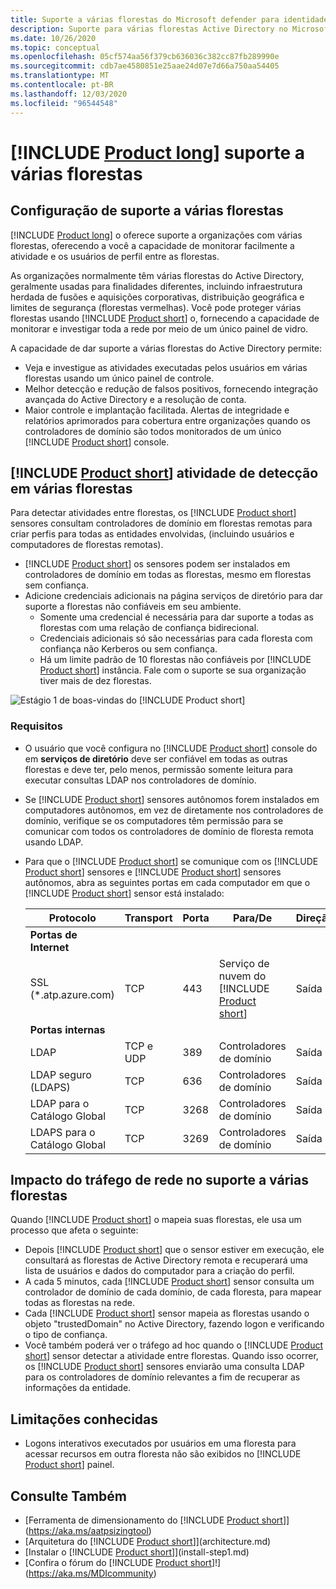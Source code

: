 ```yaml
---
title: Suporte a várias florestas do Microsoft defender para identidade
description: Suporte para várias florestas Active Directory no Microsoft defender para identidade.
ms.date: 10/26/2020
ms.topic: conceptual
ms.openlocfilehash: 05cf574aa56f379cb636036c382cc87fb289990e
ms.sourcegitcommit: cdb7ae4580851e25aae24d07e7d66a750aa54405
ms.translationtype: MT
ms.contentlocale: pt-BR
ms.lasthandoff: 12/03/2020
ms.locfileid: "96544548"
---
```

# <a name="product-long-multi-forest-support"></a>[!INCLUDE [Product long](includes/product-long.md)] suporte a várias florestas

## <a name="multi-forest-support-set-up"></a>Configuração de suporte a várias florestas

[!INCLUDE [Product long](includes/product-long.md)] o oferece suporte a organizações com várias florestas, oferecendo a você a capacidade de monitorar facilmente a atividade e os usuários de perfil entre as florestas.

As organizações normalmente têm várias florestas do Active Directory, geralmente usadas para finalidades diferentes, incluindo infraestrutura herdada de fusões e aquisições corporativas, distribuição geográfica e limites de segurança (florestas vermelhas). Você pode proteger várias florestas usando [!INCLUDE [Product short](includes/product-short.md)] o, fornecendo a capacidade de monitorar e investigar toda a rede por meio de um único painel de vidro.

A capacidade de dar suporte a várias florestas do Active Directory permite:

- Veja e investigue as atividades executadas pelos usuários em várias florestas usando um único painel de controle.
- Melhor detecção e redução de falsos positivos, fornecendo integração avançada do Active Directory e a resolução de conta.
- Maior controle e implantação facilitada. Alertas de integridade e relatórios aprimorados para cobertura entre organizações quando os controladores de domínio são todos monitorados de um único [!INCLUDE [Product short](includes/product-short.md)] console.

## <a name="product-short-detection-activity-across-multiple-forests"></a>[!INCLUDE [Product short](includes/product-short.md)] atividade de detecção em várias florestas

Para detectar atividades entre florestas, os [!INCLUDE [Product short](includes/product-short.md)] sensores consultam controladores de domínio em florestas remotas para criar perfis para todas as entidades envolvidas, (incluindo usuários e computadores de florestas remotas).

- [!INCLUDE [Product short](includes/product-short.md)] os sensores podem ser instalados em controladores de domínio em todas as florestas, mesmo em florestas sem confiança.
- Adicione credenciais adicionais na página serviços de diretório para dar suporte a florestas não confiáveis em seu ambiente.
  - Somente uma credencial é necessária para dar suporte a todas as florestas com uma relação de confiança bidirecional.
  - Credenciais adicionais só são necessárias para cada floresta com confiança não Kerberos ou sem confiança.
  - Há um limite padrão de 10 florestas não confiáveis por [!INCLUDE [Product short](includes/product-short.md)] instância. Fale com o suporte se sua organização tiver mais de dez florestas.

![Estágio 1 de boas-vindas do [!INCLUDE [Product short](includes/product-short.md)]](media/directory-services-add-no-trust-forests.png)

### <a name="requirements"></a>Requisitos

- O usuário que você configura no [!INCLUDE [Product short](includes/product-short.md)] console do em **serviços de diretório** deve ser confiável em todas as outras florestas e deve ter, pelo menos, permissão somente leitura para executar consultas LDAP nos controladores de domínio.
- Se [!INCLUDE [Product short](includes/product-short.md)] sensores autônomos forem instalados em computadores autônomos, em vez de diretamente nos controladores de domínio, verifique se os computadores têm permissão para se comunicar com todos os controladores de domínio de floresta remota usando LDAP.

- Para que o [!INCLUDE [Product short](includes/product-short.md)] se comunique com os [!INCLUDE [Product short](includes/product-short.md)] sensores e [!INCLUDE [Product short](includes/product-short.md)] sensores autônomos, abra as seguintes portas em cada computador em que o [!INCLUDE [Product short](includes/product-short.md)] sensor está instalado:

  |Protocolo|Transport|Porta|Para/De|Direção|
  |----|----|----|----|----|
  |**Portas de Internet**||||
  |SSL (*.atp.azure.com)|TCP|443|Serviço de nuvem do [!INCLUDE [Product short](includes/product-short.md)]|Saída|
  |**Portas internas**||||
  |LDAP|TCP e UDP|389|Controladores de domínio|Saída|
  |LDAP seguro (LDAPS)|TCP|636|Controladores de domínio|Saída|
  |LDAP para o Catálogo Global|TCP|3268|Controladores de domínio|Saída|
  |LDAPS para o Catálogo Global|TCP|3269|Controladores de domínio|Saída|

## <a name="multi-forest-support-network-traffic-impact"></a>Impacto do tráfego de rede no suporte a várias florestas

Quando [!INCLUDE [Product short](includes/product-short.md)] o mapeia suas florestas, ele usa um processo que afeta o seguinte:

- Depois [!INCLUDE [Product short](includes/product-short.md)] que o sensor estiver em execução, ele consultará as florestas de Active Directory remota e recuperará uma lista de usuários e dados do computador para a criação do perfil.
- A cada 5 minutos, cada [!INCLUDE [Product short](includes/product-short.md)] sensor consulta um controlador de domínio de cada domínio, de cada floresta, para mapear todas as florestas na rede.
- Cada [!INCLUDE [Product short](includes/product-short.md)] sensor mapeia as florestas usando o objeto "trustedDomain" no Active Directory, fazendo logon e verificando o tipo de confiança.
- Você também poderá ver o tráfego ad hoc quando o [!INCLUDE [Product short](includes/product-short.md)] sensor detectar a atividade entre florestas. Quando isso ocorrer, os [!INCLUDE [Product short](includes/product-short.md)] sensores enviarão uma consulta LDAP para os controladores de domínio relevantes a fim de recuperar as informações da entidade.

## <a name="known-limitations"></a>Limitações conhecidas

- Logons interativos executados por usuários em uma floresta para acessar recursos em outra floresta não são exibidos no [!INCLUDE [Product short](includes/product-short.md)] painel.

## <a name="see-also"></a>Consulte Também

- [Ferramenta de dimensionamento do [!INCLUDE [Product short](includes/product-short.md)]](https://aka.ms/aatpsizingtool)
- [Arquitetura do [!INCLUDE [Product short](includes/product-short.md)]](architecture.md)
- [Instalar o [!INCLUDE [Product short](includes/product-short.md)]](install-step1.md)
- [Confira o fórum do [!INCLUDE [Product short](includes/product-short.md)]!](https://aka.ms/MDIcommunity)
